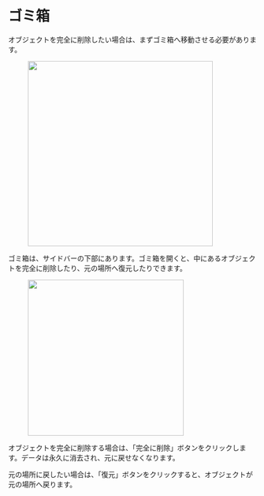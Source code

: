 # ゴミ箱

オブジェクトを完全に削除したい場合は、まずゴミ箱へ移動させる必要があります。

<figure><img src="../../../../.gitbook/assets/image (87) (1).png" alt="" width="375"><figcaption></figcaption></figure>

ゴミ箱は、サイドバーの下部にあります。ゴミ箱を開くと、中にあるオブジェクトを完全に削除したり、元の場所へ復元したりできます。

<figure><img src="../../../../.gitbook/assets/image (100).png" alt="" width="316"><figcaption></figcaption></figure>

オブジェクトを完全に削除する場合は、「完全に削除」ボタンをクリックします。データは永久に消去され、元に戻せなくなります。

元の場所に戻したい場合は、「復元」ボタンをクリックすると、オブジェクトが元の場所へ戻ります。

<figure><img src="../../../../.gitbook/assets/image (75) (1).png" alt=""><figcaption></figcaption></figure>
